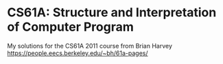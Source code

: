 # CS61A: Structure and Interpretation of Computer Program

My solutions for the CS61A 2011 course from Brian Harvey https://people.eecs.berkeley.edu/~bh/61a-pages/
